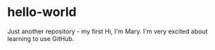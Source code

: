 # hello-world
Just another repository - my first
Hi, I'm Mary. I'm very excited about learning to use GitHub.
